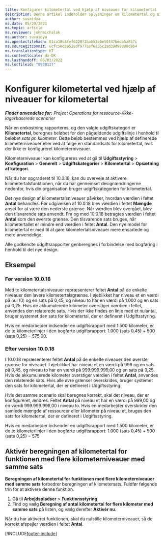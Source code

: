 ```yaml
---
title: Konfigurer kilometertal ved hjælp af niveauer for kilometertal
description: Denne artikel indeholder oplysninger om kilometertal og niveauer for kilometertal.
author: suvaidya
ms.date: 05/20/2021
ms.topic: article
ms.reviewer: johnmichalak
ms.author: suvaidya
ms.openlocfilehash: 03ca18c8fef6228f2ba553ebe50447beda5a857c
ms.sourcegitcommit: 6cfc50d89528df977a8f6a55c1ad39d99800d9b4
ms.translationtype: HT
ms.contentlocale: da-DK
ms.lasthandoff: 06/03/2022
ms.locfileid: "8930127"
---
```

# <a name="set-up-mileage-using-mileage-rate-tiers"></a>Konfigurer kilometertal ved hjælp af niveauer for kilometertal

_**Finder anvendelse for:** Project Operations for ressource-/ikke-lagerbaserede scenarier_

Når en omkostning rapporteres, og den valgte udgiftskategori er **Kilometertal**, beregnes beløbet for den pågældende udgiftslinje i henhold til beløbet *sats pr. kilometer*. Dette beløb bestemmes ved hjælp af definerede kilometerniveauer eller ved at følge en standardsats for kilometertal, hvis der ikke er konfigureret kilometerniveauer. 

Kilometerniveauer kan konfigureres ved at gå til **Udgiftsstyring** > **Konfiguration** > **Generelt** > **Udgiftskategorier** > **Kilometertal** > **Opsætning af kategori**.

Når du har opgraderet til 10.0.18, kan du overveje at aktivere kilometertalsfunktionen, når du har gennemset designændringerne nedenfor, hvis din organisation bruger udgiftskategorien for kilometertal. 

Det nye design af kilometertalsniveauer påvirker, hvordan værdien i feltet **Antal** behandles. Før udgivelsen af 10.0.18 blev værdien i feltet **Mængde** anset for at være den nederste grænse. Når værdien blev overgået, blev den tilsvarende sats anvendt.  Fra og med 10.0.18 betragtes værdien i feltet **Antal** som den øverste grænse. Den tilsvarende sats bruges, når kilometertallet er mindre end værdien i feltet **Antal**.  Den nye model for kilometertal er med til at gøre kilometertalsniveauer mere ensartede og mere anvendelige.   

Alle godkendte udgiftsrapporter genberegnes i forbindelse med bogføring i henhold til det nye design.

## <a name="example"></a>Eksempel
 
### <a name="before-version-10018"></a>Før version 10.0.18
Med to kilometertalsniveauer repræsenterer feltet **Antal** på de enkelte niveauer den lavere kilometertalsgrænse. I øjeblikket har niveau et en værdi på nul (0) og en sats på 0,45, og niveau to har en værdi på 1.000 og en sats på 0,25. Hvis de akkumulerede kilometer overstiger værdien i feltet, anvendes den relaterede sats. Hvis der ikke findes en linje med et nulantal, bruger systemet den sats for kilometertal, der er defineret i Udgiftsstyring. 
 
Hvis en medarbejder indsender en udgiftsrapport med 1.500 kilometer, er de to kilometerlinjer i den bogførte udgiftsrapport: 1.000 (sats 0,45) + 500 (sats 0,25) = 575,00.

### <a name="after-version-10018"></a>Efter version 10.0.18
I 10.0.18 repræsenterer feltet **Antal** på de enkelte niveauer den øverste grænse for niveauet. I øjeblikket har niveau et en værdi på 999 og en sats på 0,45, og niveau to har en værdi på 999.999.999,00 og en sats på 0,25. Hvis de akkumulerede kilometer overstiger værdien i feltet **Antal**, anvendes den relaterede sats. Hvis alle øvre grænser overskrides, bruger systemet den sats for kilometertal, der er defineret i Udgiftsstyring. 
 
Hvis det samme scenario skal beregnes korrekt, skal det niveau, der er konfigureret, ændres. Feltet **Antal** på niveau et har en værdi på 999,00 og en værdi 999.999.999,00 i niveau to. Hvis en medarbejder overskrider den samlede mængde af ressourcer eller kilometer på niveau et, bruges den sats for kilometertal, der er defineret i Udgiftsstyring. 
  
Hvis en medarbejder indsender en udgiftsrapport med 1.500 kilometer, er de to kilometerlinjer i den bogførte udgiftsrapport: 1.000 (sats 0,45) + 500 (sats 0,25) = 575

## <a name="enable-the-mileage-amount-calculation-for-multiple-mileage-tiers-with-same-rate-feature"></a>Aktivér beregningen af kilometertal for funktionen med flere kilometerniveauer med samme sats

**Beregningen af kilometertal for funktionen med flere kilometerniveauer med samme sats** forbedrer beregningen af kilometersats. Fuldfør følgende trin for at aktivere denne funktion.

1. Gå til **Arbejdspladser** > **Funktionsstyring**. 
2. Find og vælg **Beregning af antal kilometertal for flere kilometer med samme sats** på listen, og vælg derefter **Aktivér nu**.

Når du har aktiveret funktionen, skal du nulstille kilometerniveauer, så de korrekt afspejler værdien i feltet **Antal**. 


[!INCLUDE[footer-include](../includes/footer-banner.md)]
